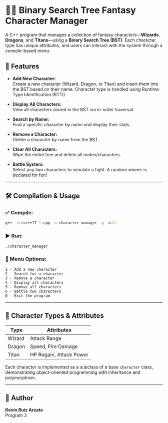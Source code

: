 # 🧙‍♂️ Binary Search Tree Fantasy Character Manager

A C++ program that manages a collection of fantasy characters—**Wizards**, **Dragons**, and **Titans**—using a **Binary Search Tree (BST)**. Each character type has unique attributes, and users can interact with the system through a console-based menu.

## 🚀 Features

- **Add New Character:**  
  Create a new character (Wizard, Dragon, or Titan) and insert them into the BST based on their name. Character type is handled using Runtime Type Identification (RTTI).

- **Display All Characters:**  
  View all characters stored in the BST via in-order traversal.

- **Search by Name:**  
  Find a specific character by name and display their stats.

- **Remove a Character:**  
  Delete a character by name from the BST.

- **Clear All Characters:**  
  Wipe the entire tree and delete all nodes/characters.

- **Battle System:**  
  Select any two characters to simulate a fight. A random winner is declared for fun!

---

## 🛠️ Compilation & Usage

### ✅ Compile:
```bash
g++ -std=c++17 *.cpp -o character_manager -g -Wall
```

### ▶️ Run:
```bash
./character_manager
```

### 🧪 Menu Options:
```
1 - Add a new character
2 - Search for a character
3 - Remove a character
4 - Display all characters
5 - Remove all characters
6 - Battle two characters
0 - Exit the program
```

---

## 📁 Character Types & Attributes

| Type   | Attributes                            |
|--------|----------------------------------------|
| Wizard | Attack Range                          |
| Dragon | Speed, Fire Damage                    |
| Titan  | HP Regain, Attack Power               |

Each character is implemented as a subclass of a base `character` class, demonstrating object-oriented programming with inheritance and polymorphism.

---

## 👤 Author
**Kevin Ruiz Arzate**  
Program 3
